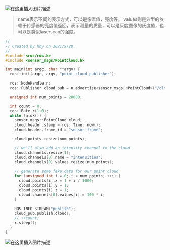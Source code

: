 ![在这里插入图片描述](https://img-blog.csdnimg.cn/a48227898e574d918676780898b25f96.png?x-oss-process=image/watermark,type_ZHJvaWRzYW5zZmFsbGJhY2s,shadow_50,text_Q1NETiBAaGFuaHkyNDE2,size_15,color_FFFFFF,t_70,g_se,x_16)
> name表示不同的表示方式，可以是像素值，亮度等。
> values则是典型的依赖于传感器的亮度值返回，表示测量的质量，可以是灰度图像的灰度值，也可以是类似laserscan的强度。

```cpp
//
// Created by hhy on 2021/9/28.
//
#include <ros/ros.h>
#include <sensor_msgs/PointCloud.h>

int main(int argc, char **argv) {
  ros::init(argc, argv, "point_cloud_publisher");

  ros::NodeHandle n;
  ros::Publisher cloud_pub = n.advertise<sensor_msgs::PointCloud>("/cloud", 50);

  unsigned int num_points = 20000;

  int count = 0;
  ros::Rate r(1.0);
  while (n.ok()) {
    sensor_msgs::PointCloud cloud;
    cloud.header.stamp = ros::Time::now();
    cloud.header.frame_id = "sensor_frame";

    cloud.points.resize(num_points);

    // we'll also add an intensity channel to the cloud
    cloud.channels.resize(1);
    cloud.channels[0].name = "intensities";
    cloud.channels[0].values.resize(num_points);

    // generate some fake data for our point cloud
    for (unsigned int i = 0; i < num_points; ++i) {
      cloud.points[i].x = 1 + i / 1000;
      cloud.points[i].y = 1;
      cloud.points[i].z = 1;
      cloud.channels[0].values[i] = 100 * i;
    }

    ROS_INFO_STREAM("publish");
    cloud_pub.publish(cloud);
    // ++count;
    r.sleep();
  }
}
```


![在这里插入图片描述](https://img-blog.csdnimg.cn/ecc4e8f57a284e399ebc3bb7ce691939.png?x-oss-process=image/watermark,type_ZHJvaWRzYW5zZmFsbGJhY2s,shadow_50,text_Q1NETiBAaGFuaHkyNDE2,size_20,color_FFFFFF,t_70,g_se,x_16)